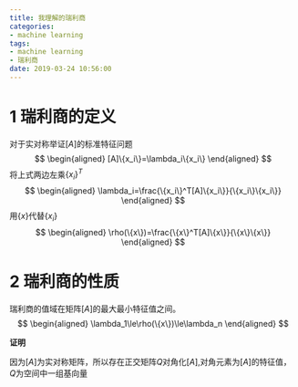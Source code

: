 ```yaml
---
title: 我理解的瑞利商
categories:
- machine learning
tags:
- machine learning
- 瑞利商
date: 2019-03-24 10:56:00
---
```


# 1 瑞利商的定义
对于实对称举证$[A]$的标准特征问题
$$
\begin{aligned}
[A]\{x_i\}=\lambda_i\{x_i\}
\end{aligned}
$$
将上式两边左乘$\{x_i\}^T$
$$
\begin{aligned}
\lambda_i=\frac{\{x_i\}^T[A]\{x_i\}}{\{x_i\}\{x_i\}}
\end{aligned}
$$
用$\{x\}$代替$\{x_i\}$
$$
\begin{aligned}
\rho(\{x\})=\frac{\{x\}^T[A]\{x\}}{\{x\}\{x\}}
\end{aligned}
$$

# 2 瑞利商的性质
瑞利商的值域在矩阵$[A]$的最大最小特征值之间。
$$
\begin{aligned}
\lambda_1\le\rho(\{x\})\le\lambda_n
\end{aligned}
$$

**证明**

因为$[A]$为实对称矩阵，所以存在正交矩阵$Q$对角化$[A]$,对角元素为$[A]$的特征值，$Q$为空间中一组基向量
